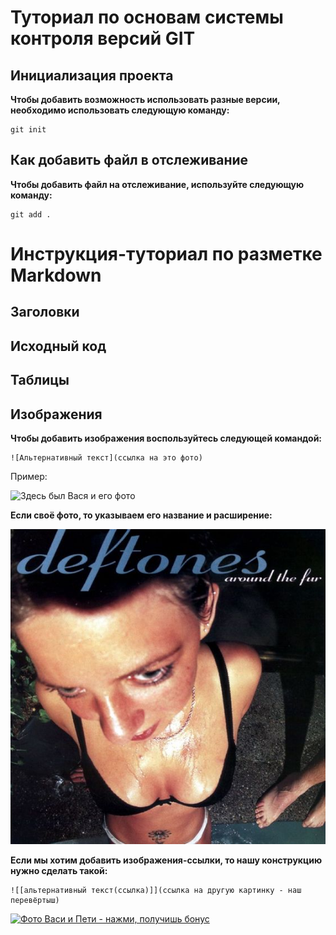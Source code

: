 # Туториал по основам системы контроля версий GIT


## Инициализация проекта
**Чтобы добавить возможность использовать разные версии, необходимо использовать следующую команду:**

```fix
git init
```


## Как добавить файл в отслеживание 
**Чтобы добавить файл на отслеживание, используйте следующую команду:**

```
git add .
```


# Инструкция-туториал по разметке Markdown


## Заголовки




## Исходный код




## Таблицы





##   Изображения

**Чтобы добавить изображения воспользуйтесь следующей командой:**

```
![Альтернативный текст](ссылка на это фото)
```
Пример:

![Здесь был Вася и его фото](https://images.unsplash.com/photo-1517649763962-0c623066013b?ixlib=rb-4.0.3&ixid=M3wxMjA3fDB8MHxwaG90by1wYWdlfHx8fGVufDB8fHx8fA%3D%3D&auto=format&fit=crop&w=1470&q=80)

**Если своё фото, то указываем его название и расширение:**

![моё фото](deftones.jpg)  

**Если мы хотим добавить изображения-ссылки, то нашу конструкцию нужно сделать такой:**

```
![[альтернативный текст(ссылка)]](ссылка на другую картинку - наш перевёртыш)
```

[![Фото Васи и Пети - нажми, получишь бонус](https://img3.labirint.ru/rc/abb693298c841ee6d231ca671f7b5d17/363x561q80/books15/147125/cover.jpg?1280394613)](https://plus.unsplash.com/premium_photo-1684923610356-001513e75d62?ixlib=rb-4.0.3&ixid=M3wxMjA3fDB8MHxwaG90by1wYWdlfHx8fGVufDB8fHx8fA%3D%3D&auto=format&fit=crop&w=987&q=80)